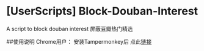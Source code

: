 # [UserScripts] Block-Douban-Interest
A script to block douban interest 屏蔽豆瓣热门精选

##使用说明
Chrome用户： 安装Tampermonkey后 点此[链接](https://raw.githubusercontent.com/eaufavor/Block-Douban-Interest/master/block_douban_interest.user.js)
